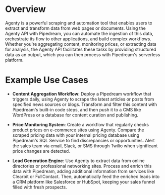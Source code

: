 # Overview

Agenty is a powerful scraping and automation tool that enables users to extract and transform data from web pages or documents. Using the Agenty API with Pipedream, you can automate the ingestion of this data, orchestrate its flow to other applications, and build complex workflows. Whether you're aggregating content, monitoring prices, or extracting data for analysis, the Agenty API facilitates these tasks by providing structured data as an output, which you can then process with Pipedream's serverless platform.

# Example Use Cases

- **Content Aggregation Workflow**: Deploy a Pipedream workflow that triggers daily, using Agenty to scrape the latest articles or posts from specified news sources or blogs. Transform and filter this content with Pipedream's built-in code steps, and then push it to a CMS like WordPress or a database for content curation and publishing.

- **Price Monitoring System**: Create a workflow that regularly checks product prices on e-commerce sites using Agenty. Compare the scraped pricing data with your internal pricing database using Pipedream's SQL Service to find discrepancies or opportunities. Alert the sales team via email, Slack, or SMS through Twilio when significant price changes are detected.

- **Lead Generation Engine**: Use Agenty to extract data from online directories or professional networking sites. Process and enrich this data with Pipedream, adding additional information from services like Clearbit or FullContact. Then, automatically feed the enriched leads into a CRM platform like Salesforce or HubSpot, keeping your sales funnel filled with fresh prospects.
